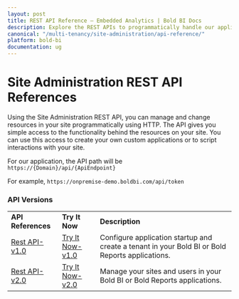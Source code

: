 ```yaml
---
layout: post
title: REST API Reference – Embedded Analytics | Bold BI Docs
description: Explore the REST APIs to programmatically handle our application server operations. It lets you access the functionality behind the resources on your site.
canonical: "/multi-tenancy/site-administration/api-reference/"
platform: bold-bi
documentation: ug
---
```


# Site Administration REST API References

Using the Site Administration REST API, you can manage and change resources in your site programmatically using HTTP. The API gives you simple access to the functionality behind the resources on your site. You can use this access to create your own custom applications or to script interactions with your site.

For our application, the API path will be `https://{Domain}/api/{ApiEndpoint}`

For example, `https://onpremise-demo.boldbi.com/api/token`

### API Versions 

<table>
<tr>
    <td>
       <span style="font-weight:bold">API References</span>
    </td>
    <td>
        <span style="font-weight:bold">Try It Now</span>
    </td>
    <td>
        <span style="font-weight:bold">Description</span>
     </td>
  </tr>
  <tr>
    <td>
        <a href="/site-administration/api-reference/v1.0/api-reference/">Rest API-v1.0</a>
    </td>
    <td>
        <a href="/site-administration/api-reference/v1.0/try-it-now/">Try It Now-v1.0</a>
    </td>
    <td>
        Configure application startup and create a tenant in your Bold BI or Bold Reports applications.
     </td>
  </tr>
  <tr>
    <td>
        <a href="/site-administration/api-reference/v2.0/api-reference/">Rest API-v2.0</a>
    </td>
    <td>
        <a href="/site-administration/api-reference/v2.0/try-it-now/">Try It Now-v2.0</a>
    </td>
    <td>
        Manage your sites and users in your Bold BI or Bold Reports applications.
     </td>
  </tr>
</table>